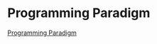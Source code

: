 # Programming Paradigm

[Programming Paradigm](https://dev.to/matheusgomes062/programming-paradigm-2anb)
